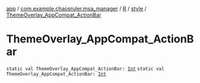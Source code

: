 [app](../../../index.md) / [com.example.chaosruler.msa_manager](../../index.md) / [R](../index.md) / [style](index.md) / [ThemeOverlay_AppCompat_ActionBar](.)

# ThemeOverlay_AppCompat_ActionBar

`static val ThemeOverlay_AppCompat_ActionBar: `[`Int`](https://kotlinlang.org/api/latest/jvm/stdlib/kotlin/-int/index.html)
`static val ThemeOverlay_AppCompat_ActionBar: `[`Int`](https://kotlinlang.org/api/latest/jvm/stdlib/kotlin/-int/index.html)